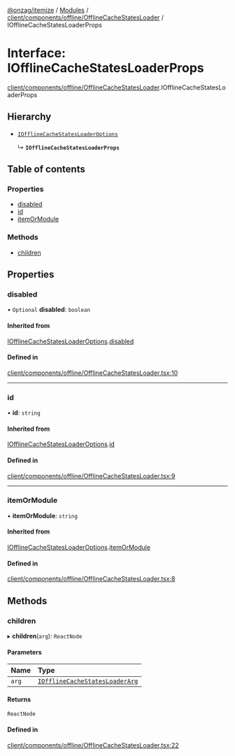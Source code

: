 [@onzag/itemize](../README.md) / [Modules](../modules.md) / [client/components/offline/OfflineCacheStatesLoader](../modules/client_components_offline_OfflineCacheStatesLoader.md) / IOfflineCacheStatesLoaderProps

# Interface: IOfflineCacheStatesLoaderProps

[client/components/offline/OfflineCacheStatesLoader](../modules/client_components_offline_OfflineCacheStatesLoader.md).IOfflineCacheStatesLoaderProps

## Hierarchy

- [`IOfflineCacheStatesLoaderOptions`](client_components_offline_OfflineCacheStatesLoader.IOfflineCacheStatesLoaderOptions.md)

  ↳ **`IOfflineCacheStatesLoaderProps`**

## Table of contents

### Properties

- [disabled](client_components_offline_OfflineCacheStatesLoader.IOfflineCacheStatesLoaderProps.md#disabled)
- [id](client_components_offline_OfflineCacheStatesLoader.IOfflineCacheStatesLoaderProps.md#id)
- [itemOrModule](client_components_offline_OfflineCacheStatesLoader.IOfflineCacheStatesLoaderProps.md#itemormodule)

### Methods

- [children](client_components_offline_OfflineCacheStatesLoader.IOfflineCacheStatesLoaderProps.md#children)

## Properties

### disabled

• `Optional` **disabled**: `boolean`

#### Inherited from

[IOfflineCacheStatesLoaderOptions](client_components_offline_OfflineCacheStatesLoader.IOfflineCacheStatesLoaderOptions.md).[disabled](client_components_offline_OfflineCacheStatesLoader.IOfflineCacheStatesLoaderOptions.md#disabled)

#### Defined in

[client/components/offline/OfflineCacheStatesLoader.tsx:10](https://github.com/onzag/itemize/blob/a24376ed/client/components/offline/OfflineCacheStatesLoader.tsx#L10)

___

### id

• **id**: `string`

#### Inherited from

[IOfflineCacheStatesLoaderOptions](client_components_offline_OfflineCacheStatesLoader.IOfflineCacheStatesLoaderOptions.md).[id](client_components_offline_OfflineCacheStatesLoader.IOfflineCacheStatesLoaderOptions.md#id)

#### Defined in

[client/components/offline/OfflineCacheStatesLoader.tsx:9](https://github.com/onzag/itemize/blob/a24376ed/client/components/offline/OfflineCacheStatesLoader.tsx#L9)

___

### itemOrModule

• **itemOrModule**: `string`

#### Inherited from

[IOfflineCacheStatesLoaderOptions](client_components_offline_OfflineCacheStatesLoader.IOfflineCacheStatesLoaderOptions.md).[itemOrModule](client_components_offline_OfflineCacheStatesLoader.IOfflineCacheStatesLoaderOptions.md#itemormodule)

#### Defined in

[client/components/offline/OfflineCacheStatesLoader.tsx:8](https://github.com/onzag/itemize/blob/a24376ed/client/components/offline/OfflineCacheStatesLoader.tsx#L8)

## Methods

### children

▸ **children**(`arg`): `ReactNode`

#### Parameters

| Name | Type |
| :------ | :------ |
| `arg` | [`IOfflineCacheStatesLoaderArg`](client_components_offline_OfflineCacheStatesLoader.IOfflineCacheStatesLoaderArg.md) |

#### Returns

`ReactNode`

#### Defined in

[client/components/offline/OfflineCacheStatesLoader.tsx:22](https://github.com/onzag/itemize/blob/a24376ed/client/components/offline/OfflineCacheStatesLoader.tsx#L22)
